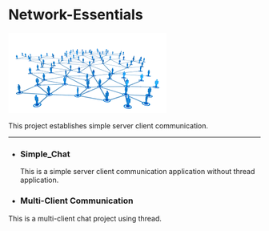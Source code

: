 # Network-Essentials

![](https://raw.githubusercontent.com/prateekiiest/Network-Essentials/master/netreadme.png)

This project establishes simple server client communication.

---------------------------------


* ### Simple_Chat

    This is a simple server client communication application without thread application.


*  ### Multi-Client Communication

  This is a multi-client chat project using thread.
